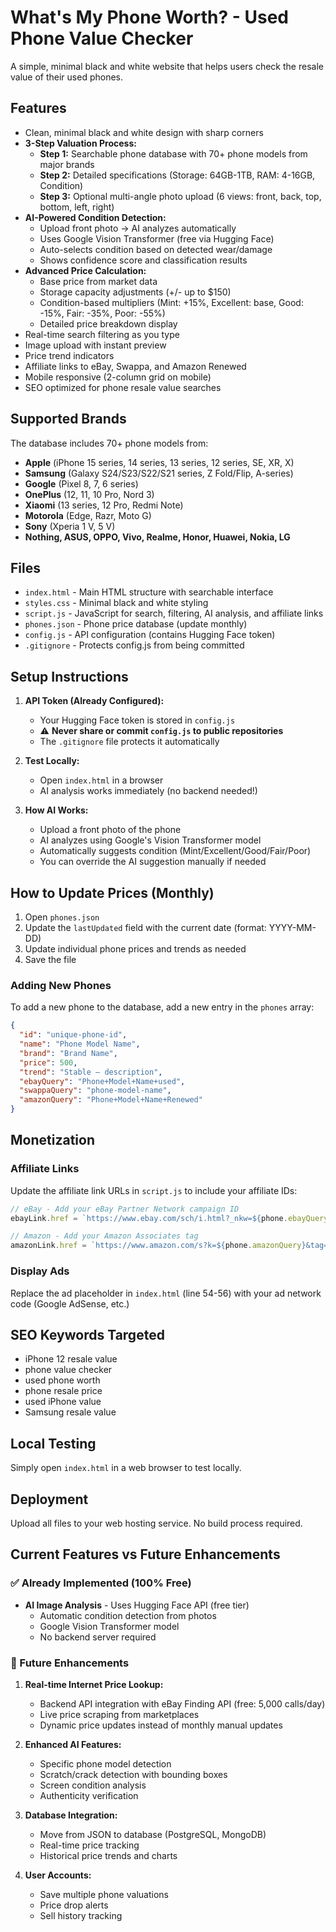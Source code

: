 # What's My Phone Worth? - Used Phone Value Checker

A simple, minimal black and white website that helps users check the resale value of their used phones.

## Features

- Clean, minimal black and white design with sharp corners
- **3-Step Valuation Process:**
  - **Step 1:** Searchable phone database with 70+ phone models from major brands
  - **Step 2:** Detailed specifications (Storage: 64GB-1TB, RAM: 4-16GB, Condition)
  - **Step 3:** Optional multi-angle photo upload (6 views: front, back, top, bottom, left, right)
- **AI-Powered Condition Detection:**
  - Upload front photo → AI analyzes automatically
  - Uses Google Vision Transformer (free via Hugging Face)
  - Auto-selects condition based on detected wear/damage
  - Shows confidence score and classification results
- **Advanced Price Calculation:**
  - Base price from market data
  - Storage capacity adjustments (+/- up to $150)
  - Condition-based multipliers (Mint: +15%, Excellent: base, Good: -15%, Fair: -35%, Poor: -55%)
  - Detailed price breakdown display
- Real-time search filtering as you type
- Image upload with instant preview
- Price trend indicators
- Affiliate links to eBay, Swappa, and Amazon Renewed
- Mobile responsive (2-column grid on mobile)
- SEO optimized for phone resale value searches

## Supported Brands

The database includes 70+ phone models from:
- **Apple** (iPhone 15 series, 14 series, 13 series, 12 series, SE, XR, X)
- **Samsung** (Galaxy S24/S23/S22/S21 series, Z Fold/Flip, A-series)
- **Google** (Pixel 8, 7, 6 series)
- **OnePlus** (12, 11, 10 Pro, Nord 3)
- **Xiaomi** (13 series, 12 Pro, Redmi Note)
- **Motorola** (Edge, Razr, Moto G)
- **Sony** (Xperia 1 V, 5 V)
- **Nothing, ASUS, OPPO, Vivo, Realme, Honor, Huawei, Nokia, LG**

## Files

- `index.html` - Main HTML structure with searchable interface
- `styles.css` - Minimal black and white styling
- `script.js` - JavaScript for search, filtering, AI analysis, and affiliate links
- `phones.json` - Phone price database (update monthly)
- `config.js` - API configuration (contains Hugging Face token)
- `.gitignore` - Protects config.js from being committed

## Setup Instructions

1. **API Token (Already Configured):**
   - Your Hugging Face token is stored in `config.js`
   - ⚠️ **Never share or commit `config.js` to public repositories**
   - The `.gitignore` file protects it automatically

2. **Test Locally:**
   - Open `index.html` in a browser
   - AI analysis works immediately (no backend needed!)

3. **How AI Works:**
   - Upload a front photo of the phone
   - AI analyzes using Google's Vision Transformer model
   - Automatically suggests condition (Mint/Excellent/Good/Fair/Poor)
   - You can override the AI suggestion manually if needed

## How to Update Prices (Monthly)

1. Open `phones.json`
2. Update the `lastUpdated` field with the current date (format: YYYY-MM-DD)
3. Update individual phone prices and trends as needed
4. Save the file

### Adding New Phones

To add a new phone to the database, add a new entry in the `phones` array:

```json
{
  "id": "unique-phone-id",
  "name": "Phone Model Name",
  "brand": "Brand Name",
  "price": 500,
  "trend": "Stable — description",
  "ebayQuery": "Phone+Model+Name+used",
  "swappaQuery": "phone-model-name",
  "amazonQuery": "Phone+Model+Name+Renewed"
}
```

## Monetization

### Affiliate Links

Update the affiliate link URLs in `script.js` to include your affiliate IDs:

```javascript
// eBay - Add your eBay Partner Network campaign ID
ebayLink.href = `https://www.ebay.com/sch/i.html?_nkw=${phone.ebayQuery}&campid=YOUR_CAMPAIGN_ID`;

// Amazon - Add your Amazon Associates tag
amazonLink.href = `https://www.amazon.com/s?k=${phone.amazonQuery}&tag=YOUR_ASSOCIATE_TAG`;
```

### Display Ads

Replace the ad placeholder in `index.html` (line 54-56) with your ad network code (Google AdSense, etc.)

## SEO Keywords Targeted

- iPhone 12 resale value
- phone value checker
- used phone worth
- phone resale price
- used iPhone value
- Samsung resale value

## Local Testing

Simply open `index.html` in a web browser to test locally.

## Deployment

Upload all files to your web hosting service. No build process required.

## Current Features vs Future Enhancements

### ✅ Already Implemented (100% Free)
- **AI Image Analysis** - Uses Hugging Face API (free tier)
  - Automatic condition detection from photos
  - Google Vision Transformer model
  - No backend server required

### 🔮 Future Enhancements

1. **Real-time Internet Price Lookup:**
   - Backend API integration with eBay Finding API (free: 5,000 calls/day)
   - Live price scraping from marketplaces
   - Dynamic price updates instead of monthly manual updates

2. **Enhanced AI Features:**
   - Specific phone model detection
   - Scratch/crack detection with bounding boxes
   - Screen condition analysis
   - Authenticity verification

3. **Database Integration:**
   - Move from JSON to database (PostgreSQL, MongoDB)
   - Real-time price tracking
   - Historical price trends and charts

4. **User Accounts:**
   - Save multiple phone valuations
   - Price drop alerts
   - Sell history tracking
